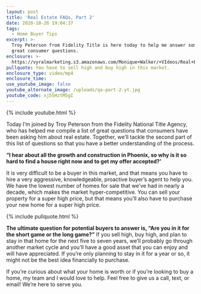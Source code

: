 ```yaml
---
layout: post
title: 'Real Estate FAQs, Part 2'
date: 2020-10-26 19:04:37
tags:
  - Home Buyer Tips
excerpt: >-
  Troy Peterson from Fidelity Title is here today to help me answer some more
  great consumer questions.
enclosure: >-
  https://vyralmarketing.s3.amazonaws.com/Monique+Walker/+VIdeos/Real+Estate+FAQs%2C+Part+2.mp4
pullquote: You have to sell high and buy high in this market.
enclosure_type: video/mp4
enclosure_time:
use_youtube_image: false
youtube_alternate_image: /uploads/qa-part-2-yt.jpg
youtube_code: xj5SHztM5gI
---
```


{% include youtube.html %}

Today I’m joined by Troy Peterson from the Fidelity National Title Agency, who has helped me compile a list of great questions that consumers have been asking him about real estate. Together, we’ll tackle the second part of this list of questions so that you have a better understanding of the process.

**“I hear about all the growth and construction in Phoenix, so why is it so hard to find a house right now and to get my offer accepted?’**

It is very difficult to be a buyer in this market, and that means you have to hire a very aggressive, knowledgeable, proactive buyer’s agent to help you. We have the lowest number of homes for sale that we’ve had in nearly a decade, which makes the market hyper-competitive. You can sell your property for a super high price, but that means you’ll also have to purchase your new home for a super high price.

{% include pullquote.html %}

**The ultimate question for potential buyers to answer is, “Are you in it for the short game or the long game?”** If you sell high, buy high, and plan to stay in that home for the next five to seven years, we’ll probably go through another market cycle and you’ll have a good asset that you can enjoy and will have appreciated. If you’re only planning to stay in it for a year or so, it might not be the best idea financially to purchase.

If you’re curious about what your home is worth or if you’re looking to buy a home, my team and I would love to help. Feel free to give us a call, text, or email\! We’re here to serve you.